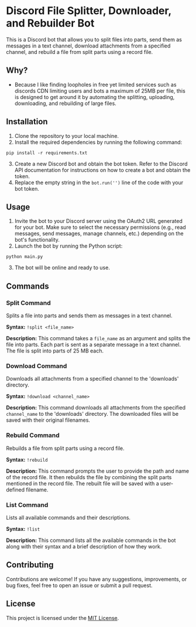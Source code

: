 # Discord File Splitter, Downloader, and Rebuilder Bot

This is a Discord bot that allows you to split files into parts, send them as messages in a text channel, download attachments from a specified channel, and rebuild a file from split parts using a record file.

## Why?
* Because I like finding loopholes in free yet limited services such as discords CDN limiting users and bots a maximum of 25MB per file, this is designed to get around it by automating the splitting, uploading, downloading, and rebuilding of large files.

## Installation

1. Clone the repository to your local machine.
2. Install the required dependencies by running the following command:

```
pip install -r requirements.txt
```

3. Create a new Discord bot and obtain the bot token. Refer to the Discord API documentation for instructions on how to create a bot and obtain the token.
4. Replace the empty string in the `bot.run('')` line of the code with your bot token.

## Usage

1. Invite the bot to your Discord server using the OAuth2 URL generated for your bot. Make sure to select the necessary permissions (e.g., read messages, send messages, manage channels, etc.) depending on the bot's functionality.
2. Launch the bot by running the Python script:

```
python main.py
```

3. The bot will be online and ready to use.

## Commands

### Split Command

Splits a file into parts and sends them as messages in a text channel.

**Syntax:** `!split <file_name>`

**Description:** This command takes a `file_name` as an argument and splits the file into parts. Each part is sent as a separate message in a text channel. The file is split into parts of 25 MB each.

### Download Command

Downloads all attachments from a specified channel to the 'downloads' directory.

**Syntax:** `!download <channel_name>`

**Description:** This command downloads all attachments from the specified `channel_name` to the 'downloads' directory. The downloaded files will be saved with their original filenames.

### Rebuild Command

Rebuilds a file from split parts using a record file.

**Syntax:** `!rebuild`

**Description:** This command prompts the user to provide the path and name of the record file. It then rebuilds the file by combining the split parts mentioned in the record file. The rebuilt file will be saved with a user-defined filename.

### List Command

Lists all available commands and their descriptions.

**Syntax:** `!list`

**Description:** This command lists all the available commands in the bot along with their syntax and a brief description of how they work.

## Contributing

Contributions are welcome! If you have any suggestions, improvements, or bug fixes, feel free to open an issue or submit a pull request.

## License

This project is licensed under the [MIT License](LICENSE).
